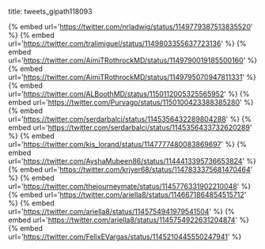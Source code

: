 title: tweets_gipath118093

{% embed url='https://twitter.com/nrladwig/status/1149779387513835520' %}
{% embed url='https://twitter.com/tralimiguel/status/1149803355637723136' %}
{% embed url='https://twitter.com/AimiTRothrockMD/status/1149790019185500160' %}
{% embed url='https://twitter.com/AimiTRothrockMD/status/1149795070947811331' %}
{% embed url='https://twitter.com/ALBoothMD/status/1150112005325565952' %}
{% embed url='https://twitter.com/Purvago/status/1150100423388385280' %}
{% embed url='https://twitter.com/serdarbalci/status/1145356432289804288' %}
{% embed url='https://twitter.com/serdarbalci/status/1145356433732620289' %}
{% embed url='https://twitter.com/kis_lorand/status/1147777480083869697' %}
{% embed url='https://twitter.com/AyshaMubeen86/status/1144413395736653824' %}
{% embed url='https://twitter.com/kriyer68/status/1147833375681470464' %}
{% embed url='https://twitter.com/thejourneymate/status/1145776331902210048' %}
{% embed url='https://twitter.com/ariella8/status/1146671864854515712' %}
{% embed url='https://twitter.com/ariella8/status/1145754941979541504' %}
{% embed url='https://twitter.com/ariella8/status/1145754922631204874' %}
{% embed url='https://twitter.com/FelixEVargas/status/1145210445550247941' %}
